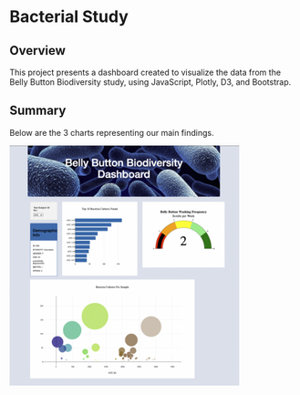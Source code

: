 # Bacterial Study

## Overview

This project presents a dashboard created to visualize the data from the Belly Button Biodiversity study, using JavaScript, Plotly, D3, and Bootstrap.

## Summary 

Below are the 3 charts representing our main findings.

<img src="https://github.com/Zbahsoun/Biodiversity/blob/main/Website.png" width=80% height=60%>
